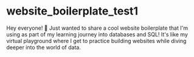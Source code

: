 # website_boilerplate_test1
Hey everyone! 🌟 Just wanted to share a cool website boilerplate that I'm using as part of my learning journey into databases and SQL! It's like my virtual playground where I get to practice building websites while diving deeper into the world of data.
